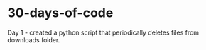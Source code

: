 # 30-days-of-code
Day 1 - created a python script that periodically deletes files from downloads folder.
